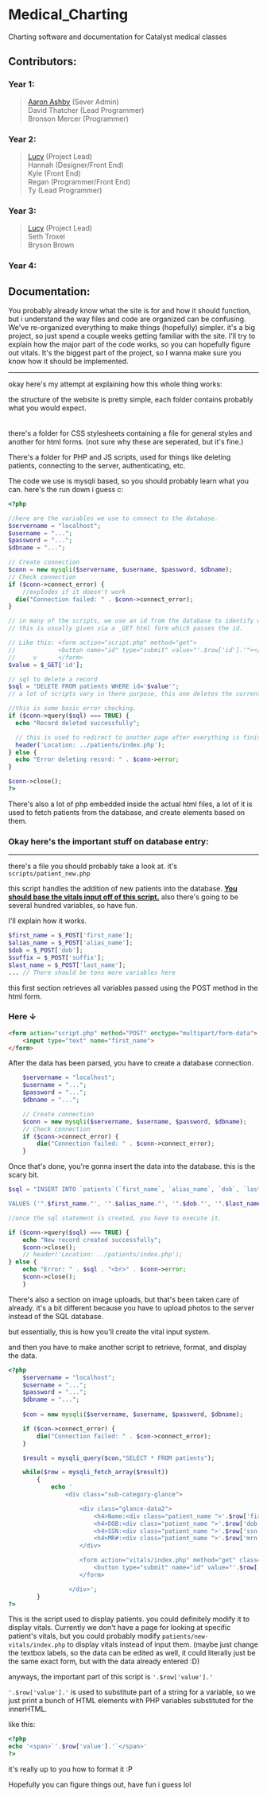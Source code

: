 # Medical_Charting

Charting software and documentation for Catalyst medical classes

## Contributors:

### Year 1:

> [Aaron Ashby](https://github.com/AshbySan) (Sever Admin)<br>
> David Thatcher (Lead Programmer)<br>
> Bronson Mercer (Programmer)

### Year 2:

> [Lucy](https://github.com/LU-SIFE) (Project Lead)<br>
> Hannah (Designer/Front End)<br>
> Kyle (Front End)<br>
> Regan (Programmer/Front End)<br>
> Ty (Lead Programmer)<br>

### Year 3:

> [Lucy](https://github.com/LU-SIFE) (Project Lead)<br>
> Seth Troxel<br>
> Bryson Brown<br>

### Year 4:

## Documentation:

You probably already know what the site is for and how it should function, but i understand the way files and code are organized can be confusing. We've re-organized everything to make things (hopefully) simpler. it's a big project, so just spend a couple weeks getting familiar with the site. I'll try to explain how the major part of the code works, so you can hopefully figure out vitals. It's the biggest part of the project, so I wanna make sure you know how it should be implemented.

---

okay here's my attempt at explaining how this whole thing works:

the structure of the website is pretty simple, each folder contains probably what you would expect.
<br><br><br>
there's a folder for CSS stylesheets containing a file for general styles and another for html forms. (not sure why these are seperated, but it's fine.)

There's a folder for PHP and JS scripts, used for things like deleting patients, connecting to the server, authenticating, etc.

The code we use is mysqli based, so you should probably learn what you can. here's the run down i guess c:

```php
<?php

//here are the variables we use to connect to the database.
$servername = "localhost";
$username = "...";
$password = "...";
$dbname = "...";

// Create connection
$conn = new mysqli($servername, $username, $password, $dbname);
// Check connection
if ($conn->connect_error) {
	//explodes if it doesn't work
  die("Connection failed: " . $conn->connect_error);
}

// in many of the scripts, we use an id from the database to identify what patient is currently being view/manipulated.
// this is usually given via a _GET html form which passes the id.

// Like this: <form action="script.php" method="get">
//			  <button name="id" type="submit" value="'.$row['id'].'"></button>
//     v      </form>
$value = $_GET['id'];

// sql to delete a record
$sql = "DELETE FROM patients WHERE id='$value'";
// a lot of scripts vary in there purpose, this one deletes the current patient.

//this is some basic error checking.
if ($conn->query($sql) === TRUE) {
  echo "Record deleted successfully";

  // this is used to redirect to another page after everything is finished. keep this is mind.
  header('Location: ../patients/index.php');
} else {
  echo "Error deleting record: " . $conn->error;
}

$conn->close();
?>
```
There's also a lot of php embedded inside the actual html files, a lot of it is used to fetch patients from the database, and create elements based on them.


### Okay here's the important stuff on database entry:

---

there's a file you should probably take a look at. it's `scripts/patient_new.php`

this script handles the addition of new patients into the database. <u>**You should base the vitals input off of this script.**</u> also there's going to be several hundred variables, so have fun.

I'll explain how it works.

```php
$first_name = $_POST['first_name'];
$alias_name = $_POST['alias_name'];
$dob = $_POST['dob'];
$suffix = $_POST['suffix'];
$last_name = $_POST['last_name'];
... // There should be tons more variables here
```
this first section retrieves all variables passed using the POST method in the html form.
### Here ↓

```html
<form action="script.php" method="POST" enctype="multipart/form-data">
	<input type="text" name="first_name">
</form>
```
After the data has been parsed, you have to create a database connection.
```php
    $servername = "localhost";
    $username = "...";
    $password = "...";
    $dbname = "...";

    // Create connection
    $conn = new mysqli($servername, $username, $password, $dbname);
    // Check connection
    if ($conn->connect_error) {
        die("Connection failed: " . $conn->connect_error);
    }
```
Once that's done, you're gonna insert the data into the database. this is the scary bit.
```php
$sql = "INSERT INTO `patients`(`first_name`, `alias_name`, `dob`, `last_name`,`suffix`, `sex`, `mrn`, `marital_status`, `middle_name`, `gender_identity`...)

VALUES ('".$first_name."', '".$alias_name."', '".$dob."', '".$last_name."', '".$suffix."', '".$sex."', '".$mrn."', '".$marital_status."', '".$middle_name."', '".$gender_identity."'...)";

//once the sql statement is created, you have to execute it.

if ($conn->query($sql) === TRUE) {
    echo "New record created successfully";
    $conn->close();
    // header('Location: ../patients/index.php');
} else {
    echo "Error: " . $sql . "<br>" . $conn->error;
    $conn->close();
    }
```
There's also a section on image uploads, but that's been taken care of already. it's a bit different because you have to upload photos to the server instead of the SQL database.

but essentially, this is how you'll create the vital input system.

and then you have to make another script to retrieve, format, and display the data.

```php
<?php 
    $servername = "localhost";
    $username = "...";
    $password = "...";
    $dbname = "...";
            
    $con = new mysqli($servername, $username, $password, $dbname);

    if ($con->connect_error) {
        die("Connection failed: " . $con->connect_error);
    }

    $result = mysqli_query($con,"SELECT * FROM patients"); 

    while($row = mysqli_fetch_array($result)) 
        {
			echo '
				<div class="sub-category-glance">

                    <div class="glance-data2">
                        <h4>Name:<div class="patient_name ">'.$row['first_name'].' '.$row['last_name'].'</div></h4>
                        <h4>DOB:<div class="patient_name ">'.$row['dob'].'</div></h4>
                        <h4>SSN:<div class="patient_name ">'.$row['ssn'].'</div></h4>
                        <h4>MR#:<div class="patient_name ">'.$row['mrn'].'</div></h4>
                    </div>

                    <form action="vitals/index.php" method="get" class="view-form">
                        <button type="submit" name="id" value="'.$row['id'].'" class="glance-button">View</button>
                    </form>

                 </div>';
        }
?>
```
This is the script used to display patients. you could definitely modify it to display vitals. Currently we don't have a page for looking at specific patient's vitals, but you could probably modify `patients/new-vitals/index.php` to display vitals instead of input them. (maybe just change the textbox labels, so the data can be edited as well, it could literally just be the same exact form, but with the data already entered :D)

anyways, the important part of this script is `'.$row['value'].'`

`'.$row['value'].'` is used to substitute part of a string for a variable, so we just print a bunch of HTML elements with PHP variables substituted for the innerHTML.

like this:

```php
<?php
echo '<span>`'.$row['value'].'`</span>'
?>	
```
it's really up to you how to format it :P

Hopefully you can figure things out, have fun i guess lol